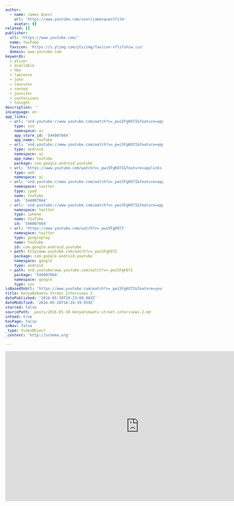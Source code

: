 ```yaml
---
author:
  - name: James Quest
    url: 'https://www.youtube.com/user/jamesquestfilm'
    avatar: {}
related: []
publisher:
  url: 'https://www.youtube.com/'
  name: YouTube
  favicon: 'https://s.ytimg.com/yts/img/favicon-vflz7uhzw.ico'
  domain: www.youtube.com
keywords:
  - oliver
  - available
  - hbo
  - lawrence
  - john
  - caucuses
  - rented
  - jennifer
  - confessions
  - tonight
description: ''
inLanguage: en
app_links:
  - url: 'vnd.youtube://www.youtube.com/watch?v=_pwi5FgKO7I&feature=applinks'
    type: ios
    namespace: ai
    app_store_id: '544007664'
    app_name: YouTube
  - url: 'vnd.youtube://www.youtube.com/watch?v=_pwi5FgKO7I&feature=applinks'
    type: android
    namespace: ai
    app_name: YouTube
    package: com.google.android.youtube
  - url: 'https://www.youtube.com/watch?v=_pwi5FgKO7I&feature=applinks'
    type: web
    namespace: ai
  - url: 'vnd.youtube://www.youtube.com/watch?v=_pwi5FgKO7I&feature=applinks'
    namespace: twitter
    type: ipad
    name: YouTube
    id: '544007664'
  - url: 'vnd.youtube://www.youtube.com/watch?v=_pwi5FgKO7I&feature=applinks'
    namespace: twitter
    type: iphone
    name: YouTube
    id: '544007664'
  - url: 'https://www.youtube.com/watch?v=_pwi5FgKO7I'
    namespace: twitter
    type: googleplay
    name: YouTube
    id: com.google.android.youtube
  - path: http/www.youtube.com/watch?v=_pwi5FgKO7I
    package: com.google.android.youtube
    namespace: google
    type: android
  - path: vnd.youtube/www.youtube.com/watch?v=_pwi5FgKO7I
    package: '544007664'
    namespace: google
    type: ios
isBasedOnUrl: 'https://www.youtube.com/watch?v=_pwi5FgKO7I&feature=youtu.be'
title: KenyaNiKwetu Street Interviews 2
datePublished: '2016-05-30T10:23:09.863Z'
dateModified: '2016-05-28T18:24:39.959Z'
starred: false
sourcePath: _posts/2016-05-30-kenyanikwetu-street-interviews-2.md
inFeed: true
hasPage: false
inNav: false
_type: VideoObject
_context: 'http://schema.org'

---
```

<iframe src="https://cdn.embedly.com/widgets/media.html?src=https%3A%2F%2Fwww.youtube.com%2Fembed%2F_pwi5FgKO7I%3Ffeature%3Doembed&amp;url=http%3A%2F%2Fwww.youtube.com%2Fwatch%3Fv%3D_pwi5FgKO7I&amp;image=https%3A%2F%2Fi.ytimg.com%2Fvi%2F_pwi5FgKO7I%2Fhqdefault.jpg&amp;key=b7d04c9b404c499eba89ee7072e1c4f7&amp;type=text%2Fhtml&amp;schema=youtube" width="854" height="480" scrolling="no" frameborder="0" allowfullscreen="" style=""></iframe>
